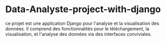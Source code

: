 # Data-Analyste-project-with-django
ce projet est une application Django pour l'analyse et la visualisation des données. Il comprend des fonctionnalités pour le téléchargement, la visualisation, et l'analyse des données via des interfaces conviviales.

